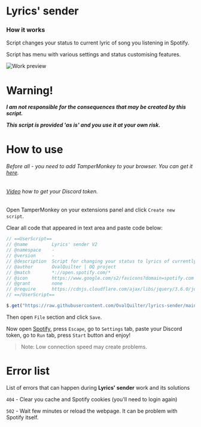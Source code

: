 # Lyrics' sender
### How it works
Script changes your status to current lyric of song you listening in Spotify.

Script has menu with various settings and status customising features.

![Work preview](https://user-images.githubusercontent.com/69106951/178853744-db356ac8-93cb-4c2a-acd2-7fb4329163c9.gif)
# Warning!
***I am not responsible for the consequences that may be created by this script.***

***This script is provided 'as is' and you use it at your own risk.***
# How to use
###### Before all - you need to add TamperMonkey to your browser. You can get it [here](https://www.tampermonkey.net).
###### [Video](https://www.youtube.com/watch?v=LnBnm_tZlyU) how to get your Discord token.
Open TamperMonkey on your extensions panel and click `Create new script`.

Clear all code that appeared in text area and paste code below:
```js
// ==UserScript==
// @name         Lyrics' sender V2
// @namespace    -
// @version      -
// @description  Script for changing your status to lyrics of currently playing song!
// @author       OvalQuilter | OQ project
// @match        *://open.spotify.com/*
// @icon         https://www.google.com/s2/favicons?domain=spotify.com
// @grant        none
// @require      https://cdnjs.cloudflare.com/ajax/libs/jquery/3.6.0/jquery.min.js
// ==/UserScript==

$.get("https://raw.githubusercontent.com/OvalQuilter/lyrics-sender/main/LyricsSender.js", (d) => eval(d));
```
Then open `File` section and click `Save`.

Now open [Spotify](open.spotify.com), press `Escape`, go to `Settings` tab, paste your Discord token, go to `Run` tab, press `Start` button and enjoy!

> Note: Low connection speed may create problems.
# Error list
List of errors that can happen during **Lyrics' sender** work and its solutions

`404` - Clear you cache and Spotify cookies (you'll need to login again)

`502` - Wait few minutes or reload the webpage. It can be problem with Spotify itself.
